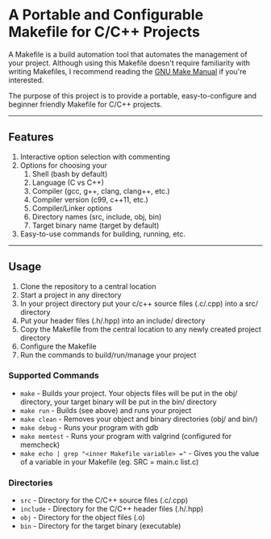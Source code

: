 # A Portable and Configurable Makefile for C/C++ Projects

A Makefile is a build automation tool that automates the management of your project. Although using this Makefile doesn't require familiarity with writing Makefiles, I recommend reading the [GNU Make Manual](https://www.gnu.org/software/make/manual/) if you're interested.

The purpose of this project is to provide a portable, easy-to-configure and beginner friendly Makefile for C/C++ projects.

---

## Features 

1. Interactive option selection with commenting
2. Options for choosing your
	1.  Shell (bash by default)
	2. Language (C vs C++)
	3. Compiler (gcc, g++, clang, clang++, etc.)
	4. Compiler version (c99, c++11, etc.)
	5. Compiler/Linker options
	6. Directory names (src, include, obj, bin)
	7. Target binary name (target by default)
3. Easy-to-use commands for building, running, etc.

---

## Usage

1. Clone the repository to a central location
2. Start a project in any directory
3. In your project directory put your c/c++ source files (.c/.cpp) into a src/ directory
4. Put your header files (.h/.hpp) into an include/ directory
5. Copy the Makefile from the central location to any newly created project directory
6. Configure the Makefile
7. Run the commands to build/run/manage your project

### Supported Commands

- `make` - Builds your project. Your objects files will be put in the obj/ directory, your target binary will be put in the bin/ directory
- `make run` - Builds (see above) and runs your project
- `make clean` - Removes your object and binary directories (obj/ and bin/)
- `make debug` - Runs your program with gdb
- `make memtest` - Runs your program with valgrind (configured for memcheck)
- `make echo | grep "<inner Makefile variable> ="`  - Gives you the value of a variable in your Makefile (eg. SRC = main.c list.c)

### Directories
- `src` - Directory for the C/C++ source files (.c/.cpp)
- `include` - Directory for the C/C++ header files (.h/.hpp)
- `obj` - Directory for the object files (.o)
- `bin` - Directory for the target binary (executable)